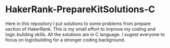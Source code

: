 # HakerRank-PrepareKitSolutions-C
Here in this repository I put solutions to some problems from prepare section of HakerRank. 
This is my small effort to improve my coding and logic building skills.
All the solutions are in C language.
I sugest everyone to focus on logicbuilding for a stronger coding background.
